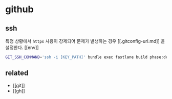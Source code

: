 # github

## ssh
특정 상황에서 `https` 사용이 강제되어 문제가 발생하는 경우 [[.gitconfig-url.md]] 을 설정한다.
[[env]]
```sh
GIT_SSH_COMMAND='ssh -i [KEY_PATH]' bundle exec fastlane build phase:dev
```

## related
- [[git]]
- [[gh]]
